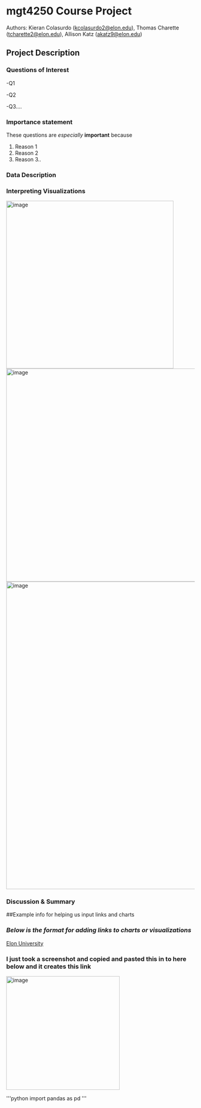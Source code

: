 # mgt4250 Course Project

Authors: Kieran Colasurdo (kcolasurdo2@elon.edu), Thomas Charette (tcharette2@elon.edu), Allison Katz (akatz9@elon.edu)

## Project Description
### Questions of Interest
-Q1

-Q2

-Q3....

### Importance statement
These questions are *especially* **important** because
1. Reason 1
2. Reason 2
3. Reason 3..


### Data Description



### Interpreting Visualizations
<img width="447" alt="image" src="https://github.com/Kcolas55/mgt42502024/assets/168783689/68bcf9e6-b2bf-4dc4-98f7-b7d2b6e816b6">
<img width="568" alt="image" src="https://github.com/Kcolas55/mgt42502024/assets/168783689/587efaa5-0309-4d5d-bee4-7b4c31d52b97">
<img width="820" alt="image" src="https://github.com/Kcolas55/mgt42502024/assets/168783689/b546bc55-1994-40bf-9ef6-633baf3be488">



### Discussion & Summary



##Example info for helping us input links and charts

### *Below is the format for adding links to charts or visualizations*
[Elon University](https://www.elon.edu)


### I just took a screenshot and copied and pasted this in to here below and it creates this link
<img width="303" alt="image" src="https://github.com/Kcolas55/mgt42502024/assets/168783689/f25b92d6-66f5-4266-8f44-d0953032285a">




'''python 
import pandas as pd
'''
